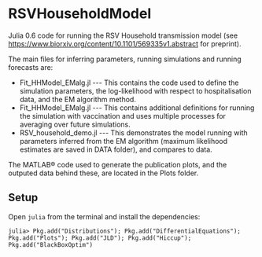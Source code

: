 # RSVHouseholdModel

Julia 0.6 code for running the RSV Household transmission model (see https://www.biorxiv.org/content/10.1101/569335v1.abstract for preprint).

The main files for inferring parameters, running simulations and running forecasts are:

* Fit_HHModel_EMalg.jl --- This contains the code used to define the simulation parameters, the log-likelihood with respect to hospitalisation data, and the EM algorithm method.
* Fit_HHModel_EMalg.jl --- This contains additional definitions for running the simulation with vaccination and uses multiple processes for averaging over future simulations.
* RSV_household_demo.jl --- This demonstrates the model running with parameters inferred from the EM algorithm (maximum likelihood estimates are saved in DATA folder), and compares to data.

The MATLAB® code used to generate the publication plots, and the outputed data behind these, are located in the Plots folder.

## Setup

Open `julia` from the terminal and install the dependencies:
```
julia> Pkg.add("Distributions"); Pkg.add("DifferentialEquations"); Pkg.add("Plots"); Pkg.add("JLD"); Pkg.add("Hiccup"); Pkg.add("BlackBoxOptim")
```
